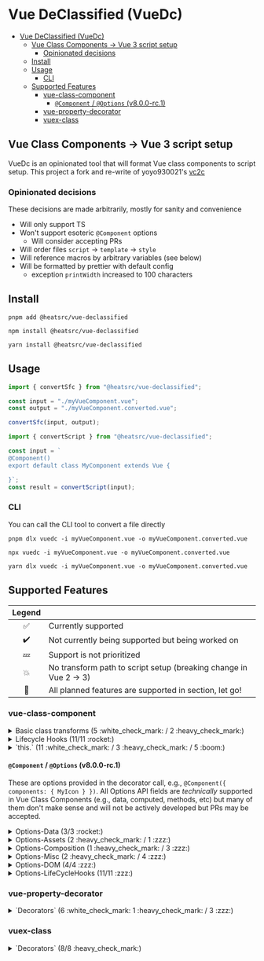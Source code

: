 # Vue DeClassified (VueDc)

- [Vue DeClassified (VueDc)](#vue-declassified-vuedc)
  - [Vue Class Components -\> Vue 3 script setup](#vue-class-components---vue-3-script-setup)
    - [Opinionated decisions](#opinionated-decisions)
  - [Install](#install)
  - [Usage](#usage)
    - [CLI](#cli)
  - [Supported Features](#supported-features)
    - [vue-class-component](#vue-class-component)
      - [`@Component` / `@Options` (v8.0.0-rc.1)](#component--options-v800-rc1)
    - [vue-property-decorator](#vue-property-decorator)
    - [vuex-class](#vuex-class)

## Vue Class Components -> Vue 3 script setup

VueDc is an opinionated tool that will format Vue class components to script setup. This project a fork and re-write of yoyo930021's [vc2c](https://github.com/yoyo930021/vc2c)

### Opinionated decisions

These decisions are made arbitrarily, mostly for sanity and convenience

- Will only support TS
- Won't support esoteric `@Component` options
  - Will consider accepting PRs
- Will order files `script` -> `template` -> `style`
- Will reference macros by arbitrary variables (see below)
- Will be formatted by prettier with default config
  - exception `printWidth` increased to 100 characters

## Install

```console
pnpm add @heatsrc/vue-declassified
```

```console
npm install @heatsrc/vue-declassified
```

```console
yarn install @heatsrc/vue-declassified
```

## Usage

```ts
import { convertSfc } from "@heatsrc/vue-declassified";

const input = "./myVueComponent.vue";
const output = "./myVueComponent.converted.vue";

convertSfc(input, output);
```

```ts
import { convertScript } from "@heatsrc/vue-declassified";

const input = `
@Component()
export default class MyComponent extends Vue {

}`;
const result = convertScript(input);
```

### CLI

You can call the CLI tool to convert a file directly

```console
pnpm dlx vuedc -i myVueComponent.vue -o myVueComponent.converted.vue
```

```console
npx vuedc -i myVueComponent.vue -o myVueComponent.converted.vue
```

```console
yarn dlx vuedc -i myVueComponent.vue -o myVueComponent.converted.vue
```

## Supported Features

|       Legend       |                                                                   |
| :----------------: | ----------------------------------------------------------------- |
| :white_check_mark: | Currently supported                                               |
| :heavy_check_mark: | Not currently being supported but being worked on                 |
|       :zzz:        | Support is not prioritized                                        |
|       :boom:       | No transform path to script setup (breaking change in Vue 2 -> 3) |
|      :rocket:      | All planned features are supported in section, let go!            |

### vue-class-component

<details>
<summary>Basic class transforms (5 :white_check_mark: / 2 :heavy_check_mark:)</summary>

|      feature       |     supported?     | notes                                  |
| :----------------: | :----------------: | -------------------------------------- |
|      methods       | :white_check_mark: | Basic method support (no decorators)   |
|  data properties   | :white_check_mark: | Basic class properties (no decorators) |
|  getters/setters   | :white_check_mark: | Computed refs                          |
|       mixins       | :heavy_check_mark: |                                        |
|       extend       | :heavy_check_mark: |                                        |
| sort by dependency | :white_check_mark: | Will try to sort dependencies\*        |
|  `$refs:! {...}`   | :white_check_mark: | converted to regular `Ref`s            |

<sup>\* VueDc does it best to sort dependencies to avoid used before defined issues. It requires processing essentially a directed acyclic graph and it's complicated so please raise issues if found.</sup>

</details>

<details>
<summary>Lifecycle Hooks (11/11 :rocket:)</summary>

| lifecycle hooks |     supported?     | notes                                            |
| :-------------: | :----------------: | ------------------------------------------------ |
|  beforeCreate   | :white_check_mark: | body contents moved to root of script setup body |
|     created     | :white_check_mark: | body contents moved to root of script setup body |
|   beforeMount   | :white_check_mark: | `onBeforeMount`                                  |
|     mounted     | :white_check_mark: | `onMounted`                                      |
|  beforeUpdate   | :white_check_mark: | `onBeforeUpdate`                                 |
|     updated     | :white_check_mark: | `onUpdated`                                      |
|    activated    | :white_check_mark: | `onActivated`                                    |
|   deactivated   | :white_check_mark: | `onDeactivated`                                  |
|  beforeDestroy  | :white_check_mark: | `onBeforeDestroy`                                |
|    destroyed    | :white_check_mark: | `onDestroy`                                      |
|  errorCaptured  | :white_check_mark: | `onErrorCaptured`                                |

</details>

<details>
<summary>`this.<property>` (11 :white_check_mark: / 3 :heavy_check_mark: / 5 :boom:)</summary>

|    `this.`     |     supported?     | notes                                                                    |
| :------------: | :----------------: | ------------------------------------------------------------------------ |
| PropertyAccess | :white_check_mark: | Primitives: `Ref`, Complex: `Reactive`, Uninitialized: Regular variables |
|    methods     | :white_check_mark: |                                                                          |
|    `$attrs`    | :heavy_check_mark: | Via `const attrs = useAttrs()`                                           |
|    `$data`     | :white_check_mark: | Treated same as data Class PropertyAssignments                           |
|    `$emit`     | :white_check_mark: | Via `const emit = defineEmits<...>()`                                    |
|  `$nextTick`   | :white_check_mark: | Via `import { nextTick } from 'vue';`                                    |
|   `$parent`    |       :boom:       | Refactor your code. Prop/Emits or Provide/Inject<sup>\*</sup>            |
|  `$children`   |       :boom:       | -                                                                        |
|    `$props`    | :white_check_mark: | Via `const props = defineProps<...>()`                                   |
|    `$refs`     | :white_check_mark: |                                                                          |
|    `$route`    | :white_check_mark: | Via `const route = useRoute();`                                          |
|   `$router`    | :white_check_mark: | Via `const router = useRouter();`                                        |
|    `$slots`    | :heavy_check_mark: | Via `const slots = defineSlots<...>()`                                   |
| `$scopedSlots` | :heavy_check_mark: | Via `const slots = defineSlots<...>()`                                   |
|    `$store`    | :white_check_mark: | Via `const store = useStore();`                                          |
|    `$watch`    | :white_check_mark: | Via `import { watch } from 'vue';`                                       |
|     `$on`      |       :boom:       |                                                                          |
|    `$once`     |       :boom:       |                                                                          |
|     `$off`     |       :boom:       |                                                                          |

<sup>\* <a href="https://stackoverflow.com/questions/50942544/emit-event-from-content-in-slot-to-parent">Strategies to handle tightly coupled children in slots</a></sup>

</details>

#### `@Component` / `@Options` (v8.0.0-rc.1)

These are options provided in the decorator call, e.g., `@Component({ components: { MyIcon } })`. All Options API fields are _technically_ supported in Vue Class Components (e.g., data, computed, methods, etc) but many of them don't make sense and will not be actively developed but PRs may be accepted.

<details>
<summary>Options-Data (3/3 :rocket:)</summary>

| Options-Data |     supported?     | notes                                                            |
| :----------: | :----------------: | ---------------------------------------------------------------- |
|     data     |       :zzz:        | While you can add these what you even using VCC for?             |
|    props     | :white_check_mark: |                                                                  |
|  propsData   |       :zzz:        | This is primarily a testing feature                              |
|   computed   |       :zzz:        | While you can add these what you even using VCC for?             |
|    watch     | :white_check_mark: |                                                                  |
|   exposes    | :white_check_mark: | RC Feature since Vue 3 require declaring exposed fields          |
|    emits     | :white_check_mark: | RC Feature since Vue 3 require declaring events that are emitted |

</details>

<details>
<summary>Options-Assets (2 :heavy_check_mark: / 1 :zzz:)</summary>

| Options-Assets |     supported?     | notes                                                                                             |
| :------------: | :----------------: | ------------------------------------------------------------------------------------------------- |
|   directives   | :heavy_check_mark: | Will attempt to rename directives if they don't match                                             |
|    filters     | :heavy_check_mark: | Will be converted to simple methods, you'll need to fix pipe style filters in your html templates |
|   components   |       :zzz:        | If you chance the name of your imports this may break                                             |

</details>

<details>
<summary>Options-Composition (1 :heavy_check_mark: / 3 :zzz:)</summary>

| Options-Composition |     supported?     | notes                                                    |
| :-----------------: | :----------------: | -------------------------------------------------------- |
|       parent        |       :zzz:        | Seem hacky to be specifying a parent in VCC SFC          |
|       mixins        |       :zzz:        | While you can add these what are you even using VCC for? |
|       extends       |       :zzz:        | -                                                        |
|   provide/inject    | :heavy_check_mark: |                                                          |

</details>

<details>
<summary>Options-Misc (2 :heavy_check_mark: / 4 :zzz:)</summary>

| Options-Misc |     supported?     | notes                                                                 |
| :----------: | :----------------: | --------------------------------------------------------------------- |
|     name     |       :zzz:        | Doesn't make much sense an script setup                               |
|  delimiters  |       :zzz:        |                                                                       |
|  functional  |       :zzz:        | If all it uses is props script setup will automatically be functional |
|    model     | :heavy_check_mark: |                                                                       |
| inheritAttrs | :heavy_check_mark: |                                                                       |
|   comments   |       :zzz:        | VueDc will try to preserve comments by default                        |

</details>

<details>
<summary>Options-DOM (4/4 :zzz:)</summary>

| Options-DOM | supported? | notes                                       |
| :---------: | :--------: | ------------------------------------------- |
|     el      |   :zzz:    | DOM Options are more suited for Options API |
|  template   |   :zzz:    | -                                           |
|   render    |   :zzz:    | -                                           |
| renderError |   :zzz:    | -                                           |

</details>

<details>
<summary>Options-LifeCycleHooks (11/11 :zzz:)</summary>

| Options-LifeCycle Hooks | supported? | notes                                                |
| :---------------------: | :--------: | ---------------------------------------------------- |
|      beforeCreate       |   :zzz:    | While you can add these what you even using VCC for? |
|         created         |   :zzz:    | -                                                    |
|       beforeMount       |   :zzz:    | -                                                    |
|         mounted         |   :zzz:    | -                                                    |
|      beforeUpdate       |   :zzz:    | -                                                    |
|         updated         |   :zzz:    | -                                                    |
|        activated        |   :zzz:    | -                                                    |
|       deactivated       |   :zzz:    | -                                                    |
|      beforeDestroy      |   :zzz:    | -                                                    |
|        destroyed        |   :zzz:    | -                                                    |
|      errorCaptured      |   :zzz:    | -                                                    |

</details>

### vue-property-decorator

<details>
<summary>`Decorators` (6 :white_check_mark: 1 :heavy_check_mark: / 3 :zzz:)</summary>

|     decorator      |     supported?     | notes                                                                                        |
| :----------------: | :----------------: | -------------------------------------------------------------------------------------------- |
|      `@Prop`       | :white_check_mark: |                                                                                              |
|    `@PropSync`     |       :zzz:        |                                                                                              |
|      `@Model`      | :heavy_check_mark: |                                                                                              |
|      `@Watch`      | :white_check_mark: |                                                                                              |
|     `@Provide`     | :white_check_mark: |                                                                                              |
|     `@Inject`      | :white_check_mark: |                                                                                              |
| `@ProvideReactive` |       :zzz:        |                                                                                              |
| `@InjectReactive`  |       :zzz:        |                                                                                              |
|      `@Emit`       | :white_check_mark: |                                                                                              |
|       `@Ref`       | :white_check_mark: | Currently parsing templates isn't in the works so ref aliases will require updating if used. |

</details>

### vuex-class

<details>
<summary>`Decorators` (8/8 :heavy_check_mark:)</summary>

|   decorator    |     supported?     | notes |
| :------------: | :----------------: | ----- |
|   `@Action`    | :heavy_check_mark: |       |
|   `@Getter`    | :heavy_check_mark: |       |
|  `@Mutation`   | :heavy_check_mark: |       |
|    `@State`    | :heavy_check_mark: |       |
|  `@Ns.Action`  | :heavy_check_mark: |       |
|  `@Ns.Getter`  | :heavy_check_mark: |       |
| `@Ns.Mutation` | :heavy_check_mark: |       |
|  `@Ns.State`   | :heavy_check_mark: |       |

</details>
